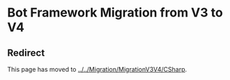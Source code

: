 # Bot Framework Migration from V3 to V4

## Redirect

This page has moved to [../../Migration/MigrationV3V4/CSharp](../../Migration/MigrationV3V4/CSharp).